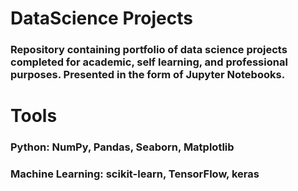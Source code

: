 # DataScience Projects
### Repository containing portfolio of data science projects completed for academic, self learning, and professional purposes. Presented in the form of Jupyter Notebooks.

# Tools
### Python: NumPy, Pandas, Seaborn, Matplotlib
### Machine Learning: scikit-learn, TensorFlow, keras
